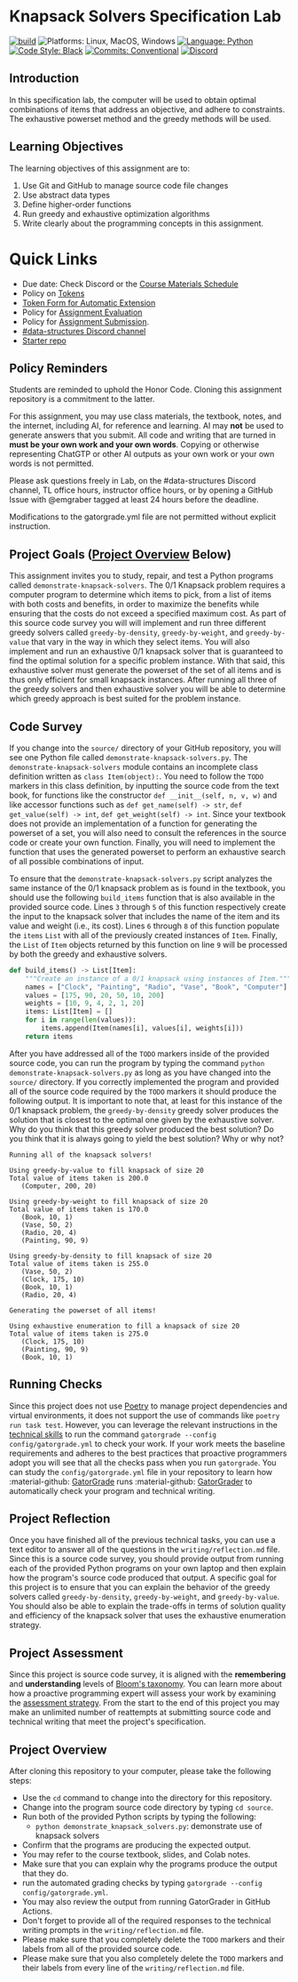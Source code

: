 
# Knapsack Solvers Specification Lab

[![build](../../actions/workflows/build.yml/badge.svg)](../../actions/)
![Platforms: Linux, MacOS, Windows](https://img.shields.io/badge/Platform-Linux%20%7C%20MacOS%20%7C%20Windows-blue.svg)
[![Language: Python](https://img.shields.io/badge/Language-Python-blue.svg)](https://www.python.org/)
[![Code Style: Black](https://img.shields.io/badge/Code%20Style-Black-blue.svg)](https://github.com/psf/black)
[![Commits: Conventional](https://img.shields.io/badge/Commits-Conventional-blue.svg)](https://www.conventionalcommits.org/en/v1.0.0/)
[![Discord](https://img.shields.io/discord/872320492936257537?logo=discord)](https://discord.gg/kjah8MFYbR)

## Introduction

In this specification lab, the computer will be used to obtain optimal
combinations of items that address an objective, and adhere to constraints.
The exhaustive powerset method and the greedy methods will be used.

## Learning Objectives

The learning objectives of this assignment are to:

1. Use Git and GitHub to manage source code file changes
2. Use abstract data types
3. Define higher-order functions
4. Run greedy and exhaustive optimization algorithms
5. Write clearly about the programming concepts in this assignment.

# Quick Links

- Due date: Check Discord or the
  [Course Materials Schedule](https://github.com/allegheny-college-cmpsc-101-fall-2024/course-materials/blob/main/Schedule.md)
- Policy on
  [Tokens](https://github.com/allegheny-college-cmpsc-101-fall-2024/course-materials#tokens)
- [Token Form for Automatic Extension](https://forms.gle/y9Mz55hQKr84wzvXA)
- Policy for
  [Assignment Evaluation](https://github.com/allegheny-college-cmpsc-101-fall-2024/course-materials#assignment-evaluation)
- Policy for [Assignment Submission](https://github.com/allegheny-college-cmpsc-101-fall-2024/course-materials#assignment-submission).
- [#data-structures Discord channel](https://discord.com/channels/877320365825749002/1274744318124359732)
- [Starter repo](https://github.com/allegheny-college-cmpsc-101-fall-2024/knapsack-solvers-starter)

## Policy Reminders

Students are reminded to uphold the Honor Code. Cloning this assignment
repository is a commitment to the latter.

For this assignment, you may use class materials, the textbook, notes,
and the internet, including AI, for reference and learning. AI may **not** be
used to generate answers that you submit. All code and writing that are turned
in **must be your own work and your own words**. Copying or otherwise
representing ChatGTP or other AI outputs as your own work or your own words is
not permitted.

Please ask questions freely in Lab, on the #data-structures Discord channel,
TL office hours, instructor office hours, or by opening a GitHub Issue with
@emgraber tagged at least 24 hours before the deadline.

Modifications to the gatorgrade.yml file are not permitted without explicit
instruction.

## Project Goals ([Project Overview](#project-overview) Below)

This assignment invites you to study, repair, and test a Python programs called
`demonstrate-knapsack-solvers`. The 0/1 Knapsack problem requires a computer
program to determine which items to pick, from a list of items with both costs
and benefits, in order to maximize the benefits while ensuring that the costs do
not exceed a specified maximum cost. As part of this source code survey you will
will implement and run three different greedy solvers called
`greedy-by-density`, `greedy-by-weight`, and `greedy-by-value` that vary in the
way in which they select items. You will also implement and run an exhaustive
0/1 knapsack solver that is guaranteed to find the optimal solution for a
specific problem instance. With that said, this exhaustive solver must generate
the powerset of the set of all items and is thus only efficient for small
knapsack instances. After running all three of the greedy solvers and then
exhaustive solver you will be able to determine which greedy approach is best
suited for the problem instance.

## Code Survey

If you change into the `source/` directory of your GitHub repository, you will
see one Python file called `demonstrate-knapsack-solvers.py`. The
`demonstrate-knapsack-solvers` module contains an incomplete class definition
written as `class Item(object):`. You need to follow the `TODO` markers in this
class definition, by inputting the source code from the text book, for functions
like the constructor `def __init__(self, n, v, w)` and like accessor functions
such as `def get_name(self) -> str`, `def get_value(self) -> int`, `def
get_weight(self) -> int`. Since your textbook does not provide an implementation
of a function for generating the powerset of a set, you will also need to
consult the references in the source code or create your own function. Finally,
you will need to implement the function that uses the generated powerset to
perform an exhaustive search of all possible combinations of input.

To ensure that the `demonstrate-knapsack-solvers.py` script analyzes the same
instance of the 0/1 knapsack problem as is found in the textbook, you should use
the following `build_items` function that is also available in the provided
source code. Lines `3` through `5` of this function respectively create the
input to the knapsack solver that includes the name of the item and its value
and weight (i.e., its cost). Lines `6` through `8` of this function populate the
`items` `List` with all of the previously created instances of `Item`. Finally,
the `List` of `Item` objects returned by this function on line `9` will be
processed by both the greedy and exhaustive solvers.

```python linenums="1"
def build_items() -> List[Item]:
    """Create an instance of a 0/1 knapsack using instances of Item."""
    names = ["Clock", "Painting", "Radio", "Vase", "Book", "Computer"]
    values = [175, 90, 20, 50, 10, 200]
    weights = [10, 9, 4, 2, 1, 20]
    items: List[Item] = []
    for i in range(len(values)):
        items.append(Item(names[i], values[i], weights[i]))
    return items
```

After you have addressed all of the `TODO` markers inside of the provided source
code, you can run the program by typing the command `python
demonstrate-knapsack-solvers.py` as long as you have changed into the `source/`
directory. If you correctly implemented the program and provided all of the
source code required by the `TODO` markers it should produce the following
output. It is important to note that, at least for this instance of the 0/1
knapsack problem, the `greedy-by-density` greedy solver produces the solution
that is closest to the optimal one given by the exhaustive solver. Why do you
think that this greedy solver produced the best solution? Do you think that it
is always going to yield the best solution? Why or why not?

```text
Running all of the knapsack solvers!

Using greedy-by-value to fill knapsack of size 20
Total value of items taken is 200.0
   (Computer, 200, 20)

Using greedy-by-weight to fill knapsack of size 20
Total value of items taken is 170.0
   (Book, 10, 1)
   (Vase, 50, 2)
   (Radio, 20, 4)
   (Painting, 90, 9)

Using greedy-by-density to fill knapsack of size 20
Total value of items taken is 255.0
   (Vase, 50, 2)
   (Clock, 175, 10)
   (Book, 10, 1)
   (Radio, 20, 4)

Generating the powerset of all items!

Using exhaustive enumeration to fill a knapsack of size 20
Total value of items taken is 275.0
   (Clock, 175, 10)
   (Painting, 90, 9)
   (Book, 10, 1)
```

## Running Checks

Since this project does not use [Poetry](https://python-poetry.org/) to manage
project dependencies and virtual environments, it does not support the use of
commands like `poetry run task test`. However, you can leverage the relevant
instructions in the [technical
skills](/proactive-skills/introduction-proactive-skills/) to run the command
`gatorgrade --config config/gatorgrade.yml` to check your work. If your work
meets the baseline requirements and adheres to the best practices that proactive
programmers adopt you will see that all the checks pass when you run
`gatorgrade`. You can study the `config/gatorgrade.yml` file in your repository
to learn how :material-github:
[GatorGrade](https://github.com/GatorEducator/gatorgrade) runs :material-github:
[GatorGrader](https://github.com/GatorEducator/gatorgrader) to automatically
check your program and technical writing.

## Project Reflection

Once you have finished all of the previous technical tasks, you can use a text
editor to answer all of the questions in the `writing/reflection.md` file. Since
this is a source code survey, you should provide output from running each of the
provided Python programs on your own laptop and then explain how the program's
source code produced that output. A specific goal for this project is to ensure
that you can explain the behavior of the greedy solvers called
`greedy-by-density`, `greedy-by-weight`, and `greedy-by-value`. You should also
be able to explain the trade-offs in terms of solution quality and efficiency of
the knapsack solver that uses the exhaustive enumeration strategy.

## Project Assessment

Since this project is source code survey, it is aligned with the **remembering**
and **understanding** levels of [Bloom's
taxonomy](/proactive-learning/blooms-taxonomy/). You can learn more about how a
proactive programming expert will assess your work by examining the [assessment
strategy](/proactive-learning/assessment-strategy/). From the start to the end
of this project you may make an unlimited number of reattempts at submitting
source code and technical writing that meet the project's specification.

## Project Overview

After cloning this repository to your computer, please take the following steps:

- Use the `cd` command to change into the directory for this repository.
- Change into the program source code directory by typing `cd source`.
- Run both of the provided Python scripts by typing the following:
  - `python demonstrate_knapsack_solvers.py`: demonstrate use of knapsack solvers
- Confirm that the programs are producing the expected output.
- You may refer to the course textbook, slides, and Colab notes.
- Make sure that you can explain why the programs produce the output that they do.
- run the automated grading checks by typing
  `gatorgrade --config config/gatorgrade.yml`.
- You may also review the output from running GatorGrader in GitHub Actions.
- Don't forget to provide all of the required responses to the technical writing
  prompts in the `writing/reflection.md` file.
- Please make sure that you completely delete the `TODO` markers and their
  labels from all of the provided source code.
- Please make sure that you also completely delete the `TODO` markers and their
  labels from every line of the `writing/reflection.md` file.
